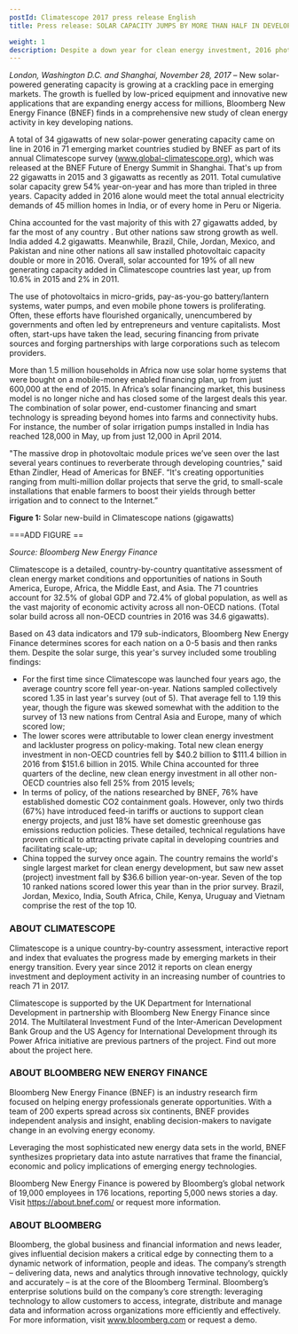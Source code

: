 ```yaml
---
postId: Climatescope 2017 press release English
title: Press release: SOLAR CAPACITY JUMPS BY MORE THAN HALF IN DEVELOPING NATIONS

weight: 1
description: Despite a down year for clean energy investment, 2016 photovoltaic capacity deployment scaled new heights in less developed countries.
---
```

*London, Washington D.C. and Shanghai, November 28, 2017* – New solar-powered generating capacity is growing at a crackling pace in emerging markets. The growth is fuelled by low-priced equipment and innovative new applications that are expanding energy access for millions, Bloomberg New Energy Finance (BNEF) finds in a comprehensive new study of clean energy activity in key developing nations.

A total of 34 gigawatts of new solar-power generating capacity came on line in 2016 in 71 emerging market countries studied by BNEF as part of its annual Climatescope survey (www.global-climatescope.org), which was released at the BNEF Future of Energy Summit in Shanghai. That's up from 22 gigawatts in 2015 and 3 gigawatts as recently as 2011. Total cumulative solar capacity grew 54% year-on-year and has more than tripled in three years. Capacity added in 2016 alone would meet the total annual electricity demands of 45 million homes in India, or of every home in Peru or Nigeria.

China accounted for the vast majority of this with 27 gigawatts added, by far the most of any country . But other nations saw strong growth as well. India added 4.2 gigawatts. Meanwhile, Brazil, Chile, Jordan, Mexico, and Pakistan and nine other nations all saw installed photovoltaic capacity double or more in 2016. Overall, solar accounted for 19% of all new generating capacity added in Climatescope countries last year, up from 10.6% in 2015 and 2% in 2011. 

The use of photovoltaics in micro-grids, pay-as-you-go battery/lantern systems, water pumps, and even mobile phone towers is proliferating. Often, these efforts have flourished organically, unencumbered by governments and often led by entrepreneurs and venture capitalists. Most often, start-ups have taken the lead, securing financing from private sources and forging partnerships with large corporations such as telecom providers.

More than 1.5 million households in Africa now use solar home systems that were bought on a mobile-money enabled financing plan, up from just 600,000 at the end of 2015. In Africa’s solar financing market, this business model is no longer niche and has closed some of the largest deals this year. The combination of solar power, end-customer financing and smart technology is spreading beyond homes into farms and connectivity hubs. For instance, the number of solar irrigation pumps installed in India has reached 128,000 in May, up from just 12,000 in April 2014. 

"The massive drop in photovoltaic module prices we’ve seen over the last several years continues to reverberate through developing countries," said Ethan Zindler, Head of Americas for BNEF. “It's creating opportunities ranging from multi-million dollar projects that serve the grid, to small-scale installations that enable farmers to boost their yields through better irrigation and to connect to the Internet.”

**Figure 1:** Solar new-build in Climatescope nations (gigawatts)

===ADD FIGURE ==

<smal>*Source: Bloomberg New Energy Finance*</small>

Climatescope is a detailed, country-by-country quantitative assessment of clean energy market conditions and opportunities of nations in South America, Europe, Africa, the Middle East, and Asia.  The 71 countries account for 32.5% of global GDP and 72.4% of global population, as well as the vast majority of economic activity across all non-OECD nations.  (Total solar build across all non-OECD countries in 2016 was 34.6 gigawatts).

Based on 43 data indicators and 179 sub-indicators, Bloomberg New Energy Finance determines scores for each nation on a 0-5 basis and then ranks them. Despite the solar surge, this year's survey included some troubling findings:

* For the first time since Climatescope was launched four years ago, the average country score fell year-on-year. Nations sampled collectively scored 1.35 in last year's survey (out of 5). That average fell to 1.19 this year, though the figure was skewed somewhat with the addition to the survey of 13 new nations from Central Asia and Europe, many of which scored low; 
* The lower scores were attributable to lower clean energy investment and lackluster progress on policy-making. Total new clean energy investment in non-OECD countries fell by $40.2 billion to $111.4 billion in 2016 from $151.6 billion in 2015. While China accounted for three quarters of the decline, new clean energy investment in all other non-OECD countries also fell 25% from 2015 levels; 
* In terms of policy, of the nations researched by BNEF, 76% have established domestic CO2 containment goals. However, only two thirds (67%) have introduced feed-in tariffs or auctions to support clean energy projects, and just 18% have set domestic greenhouse gas emissions reduction policies. These detailed, technical regulations have proven critical to attracting private capital in developing countries and facilitating scale-up;
* China topped the survey once again. The country remains the world's single largest market for clean energy development, but saw new asset (project) investment fall by $36.6 billion year-on-year. Seven of the top 10 ranked nations scored lower this year than in the prior survey. Brazil, Jordan, Mexico, India, South Africa, Chile, Kenya, Uruguay and Vietnam comprise the rest of the top 10. 

### ABOUT CLIMATESCOPE
Climatescope is a unique country-by-country assessment, interactive report and index that evaluates the progress made by emerging markets in their energy transition. Every year since 2012 it reports on clean energy investment and deployment activity in an increasing number of countries to reach 71 in 2017. 

Climatescope is supported by the UK Department for International Development in partnership with Bloomberg New Energy Finance since 2014. The Multilateral Investment Fund of the Inter-American Development Bank Group and the US Agency for International Development through its Power Africa initiative are previous partners of the project. Find out more about the project here.

### ABOUT BLOOMBERG NEW ENERGY FINANCE
Bloomberg New Energy Finance (BNEF) is an industry research firm focused on helping energy professionals generate opportunities. With a team of 200 experts spread across six continents, BNEF provides independent analysis and insight, enabling decision-makers to navigate change in an evolving energy economy.

Leveraging the most sophisticated new energy data sets in the world, BNEF synthesizes proprietary data into astute narratives that frame the financial, economic and policy implications of emerging energy technologies.

Bloomberg New Energy Finance is powered by Bloomberg’s global network of 19,000 employees in 176 locations, reporting 5,000 news stories a day. Visit https://about.bnef.com/ or request more information.

### ABOUT BLOOMBERG
Bloomberg, the global business and financial information and news leader, gives influential decision makers a critical edge by connecting them to a dynamic network of information, people and ideas. The company’s strength – delivering data, news and analytics through innovative technology, quickly and accurately – is at the core of the Bloomberg Terminal. Bloomberg’s enterprise solutions build on the company’s core strength: leveraging technology to allow customers to access, integrate, distribute and manage data and information across organizations more efficiently and effectively. For more information, visit www.bloomberg.com or request a demo.

